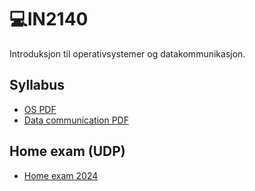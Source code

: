 # 💻IN2140
Introduksjon til operativsystemer og datakommunikasjon. 

## Syllabus
- [OS PDF](https://github.com/lananht/IN2140/blob/main/Syllabus/os.pdf)
- [Data communication PDF](https://github.com/lananht/IN2140/blob/main/Syllabus/datacommunication.pdf)

## Home exam (UDP)
- [Home exam 2024](https://github.com/lananht/IN2140/tree/main/Exam/in2140-v24-he)

